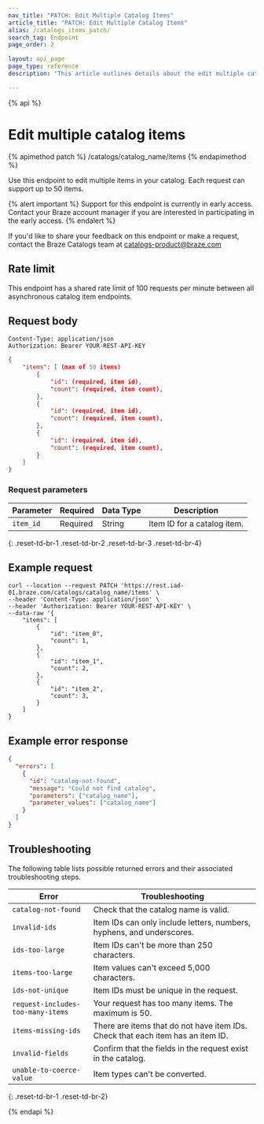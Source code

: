 ```yaml
---
nav_title: "PATCH: Edit Multiple Catalog Items"
article_title: "PATCH: Edit Multiple Catalog Items"
alias: /catalogs_items_patch/
search_tag: Endpoint
page_order: 2

layout: api_page
page_type: reference
description: "This article outlines details about the edit multiple catalog items Braze endpoint."

---
```

{% api %}
# Edit multiple catalog items
{% apimethod patch %}
/catalogs/catalog_name/items
{% endapimethod %}

Use this endpoint to edit multiple items in your catalog. Each request can support up to 50 items.

{% alert important %}
Support for this endpoint is currently in early access. Contact your Braze account manager if you are interested in participating in the early access.
{% endalert %}

If you'd like to share your feedback on this endpoint or make a request, contact the Braze Catalogs team at [catalogs-product@braze.com](mailto:catalogs-product@braze.com)

## Rate limit

This endpoint has a shared rate limit of 100 requests per minute between all asynchronous catalog item endpoints.

## Request body

```
Content-Type: application/json
Authorization: Bearer YOUR-REST-API-KEY
```

```json
{
    "items": [ (max of 50 items)
        {
            "id": (required, item id),
            "count": (required, item count),
        },
        {
            "id": (required, item id),
            "count": (required, item count),
        },
        {
            "id": (required, item id),
            "count": (required, item count),
        }
    ]
}
```

### Request parameters

| Parameter | Required | Data Type | Description |
|---|---|---|---|
| `item_id`  | Required | String | Item ID for a catalog item. |
{: .reset-td-br-1 .reset-td-br-2 .reset-td-br-3 .reset-td-br-4}

## Example request
```
curl --location --request PATCH 'https://rest.iad-01.braze.com/catalogs/catalog_name/items' \
--header 'Content-Type: application/json' \
--header 'Authorization: Bearer YOUR-REST-API-KEY' \
--data-raw '{
    "items": [
        {
            "id": "item_0",
            "count": 1,
        },
        {
            "id": "item_1",
            "count": 2,
        },
        {
            "id": "item_2",
            "count": 3,
        }
    ]
}
```

## Example error response 

```json
{
  "errors": [
    {
      "id": "catalog-not-found",
      "message": "Could not find catalog",
      "parameters": ["catalog_name"],
      "parameter_values": ["catalog_name"]
    }
  ]
}
```

## Troubleshooting

The following table lists possible returned errors and their associated troubleshooting steps.

| Error | Troubleshooting |
| --- | --- |
| `catalog-not-found` | Check that the catalog name is valid. |
| `invalid-ids` | Item IDs can only include letters, numbers, hyphens, and underscores. |
| `ids-too-large` | Item IDs can't be more than 250 characters. |
| `items-too-large` | Item values can't exceed 5,000 characters. |
| `ids-not-unique` | Item IDs must be unique in the request. |
| `request-includes-too-many-items` | Your request has too many items. The maximum is 50. |
| `items-missing-ids` | There are items that do not have item IDs. Check that each item has an item ID. |
| `invalid-fields` | Confirm that the fields in the request exist in the catalog. |
| `unable-to-coerce-value` | Item types can't be converted. |
{: .reset-td-br-1 .reset-td-br-2}

{% endapi %}